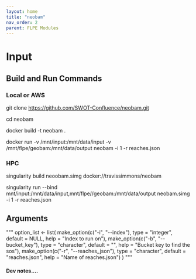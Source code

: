 ```yaml
---
layout: home
title: "neobam"
nav_order: 2
parent: FLPE Modules
---
```


# Input

## Build and Run Commands

### Local or AWS
git clone https://github.com/SWOT-Confluence/neobam.git

cd neobam

docker build -t neobam .

docker run -v /mnt/input:/mnt/data/input -v /mnt/flpe/geobam:/mnt/data/output neobam -i 1 -r reaches.json


### HPC
singularity build neoobam.simg docker://travissimmons/neobam

singularity run --bind mnt/input:/mnt/data/input,mnt/flpe//geobam:/mnt/data/output neobam.simg -i 1 -r reaches.json

## Arguments

"""
  option_list <- list(
    make_option(c("-i", "--index"), type = "integer", default = NULL, help = "Index to run on"),
    make_option(c("-b", "--bucket_key"), type = "character", default = "", help = "Bucket key to find the sos"),
    make_option(c("-r", "--reaches_json"), type = "character", default = "reaches.json", help = "Name of reaches.json")
  )
  """


#### Dev notes....